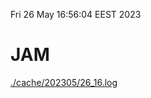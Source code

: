 Fri 26 May 16:56:04 EEST 2023
# JAM
<a href='./cache/202305/26_16.log'>./cache/202305/26_16.log</a>
